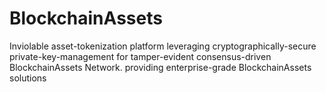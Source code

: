 # BlockchainAssets
Inviolable asset-tokenization platform leveraging cryptographically-secure private-key-management for tamper-evident consensus-driven BlockchainAssets Network. providing enterprise-grade BlockchainAssets solutions
